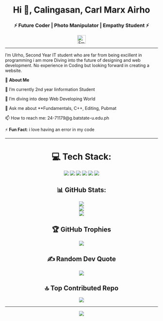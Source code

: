 
<h1 align="center">Hi 👋, Calingasan, Carl Marx Airho</h1>  
<h3 align="center">⚡ Future Coder | Photo Manipulator | Empathy Student ⚡</h3>  

<p align="center" style="display: flex; justify-content: center; align-items: center; gap: 10px;">

  <a href="mailto:24-71179@g.batstate-u.edu.ph" target="_blank">
    <img src="https://img.shields.io/badge/-Email-D14836?logo=gmail&logoColor=white&style=for-the-badge" alt="Email" height="28" />
  </a>
</p>


---
<p>
I’m UIrho, Second Year IT student who are far from being excillent in programming
i am more Diving into the future of designing and web development. No experience in Coding but looking forward
in creating a website.
</p>

<p >🚀 <b>About Me</b> </p>
<p >🔭 I’m currently 2nd year Iinformation Student</p>  
<p >🌱 I’m diving into deep Web Developing World</p>
<p >💬 Ask me about **Fundamentals, C++, Editing, Pubmat</p>  
<p >📫 How to reach me: 24-71179@g.batstate-u.edu.ph</p> 
<p >⚡ <b>Fun Fact</b>: i love having an error in my code</p>

---

<h1 align="center">💻 Tech Stack:</h1>

<p align="center">
  <img src="https://img.shields.io/badge/java-%23ED8B00.svg?style=plastic&logo=openjdk&logoColor=white" />
  <img src="https://img.shields.io/badge/python-3670A0?style=plastic&logo=python&logoColor=ffdd54" />
  <img src="https://img.shields.io/badge/adobe-%23FF0000.svg?style=plastic&logo=adobe&logoColor=white" />
  <img src="https://img.shields.io/badge/Adobe%20After%20Effects-9999FF.svg?style=plastic&logo=Adobe%20After%20Effects&logoColor=white" />
  <img src="https://img.shields.io/badge/adobe%20photoshop-%2331A8FF.svg?style=plastic&logo=adobe%20photoshop&logoColor=white" />
  <img src="https://img.shields.io/badge/Canva-%2300C4CC.svg?style=plastic&logo=Canva&logoColor=white" />
</p>

<h2 align="center">📊 GitHub Stats:</h2>

<p align="center">
  <img src="https://github-readme-stats.vercel.app/api?username=cmacalingasan24-71779&theme=dark&hide_border=false&include_all_commits=false&count_private=false" /><br/>
  <img src="https://nirzak-streak-stats.vercel.app/?user=cmacalingasan24-71779&theme=dark&hide_border=false" /><br/>
  <img src="https://github-readme-stats.vercel.app/api/top-langs/?username=cmacalingasan24-71779&theme=dark&hide_border=false&include_all_commits=false&count_private=false&layout=compact" />
</p>

<h2 align="center">🏆 GitHub Trophies</h2>

<p align="center">
  <img src="https://github-profile-trophy.vercel.app/?username=cmacalingasan24-71779&theme=dark&no-frame=false&no-bg=true&margin-w=4" />
</p>

<h2 align="center">✍️ Random Dev Quote</h2>

<p align="center">
  <img src="https://quotes-github-readme.vercel.app/api?type=vetical&theme=dark" />
</p>

<h2 align="center">🔝 Top Contributed Repo</h2>

<p align="center">
  <img src="https://github-contributor-stats.vercel.app/api?username=cmacalingasan24-71779&limit=5&theme=dark&combine_all_yearly_contributions=true" />
</p>

---

<p align="center">
  <a href="https://visitcount.itsvg.in">
    <img src="https://visitcount.itsvg.in/api?id=cmacalingasan24-71779&icon=0&color=0" />
  </a>
</p>

<!-- Proudly created with GPRM ( https://gprm.itsvg.in ) -->
